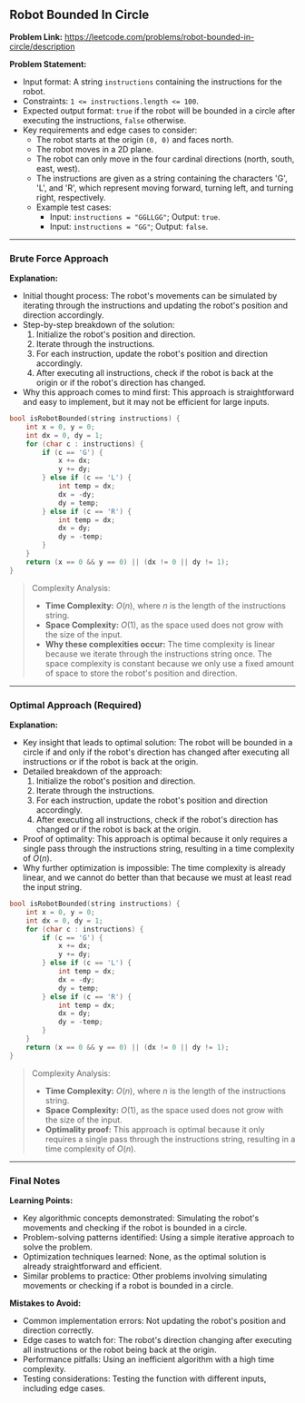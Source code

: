 ## Robot Bounded In Circle
**Problem Link:** https://leetcode.com/problems/robot-bounded-in-circle/description

**Problem Statement:**
- Input format: A string `instructions` containing the instructions for the robot.
- Constraints: `1 <= instructions.length <= 100`.
- Expected output format: `true` if the robot will be bounded in a circle after executing the instructions, `false` otherwise.
- Key requirements and edge cases to consider: 
    - The robot starts at the origin `(0, 0)` and faces north.
    - The robot moves in a 2D plane.
    - The robot can only move in the four cardinal directions (north, south, east, west).
    - The instructions are given as a string containing the characters 'G', 'L', and 'R', which represent moving forward, turning left, and turning right, respectively.
    - Example test cases: 
        - Input: `instructions = "GGLLGG"`; Output: `true`.
        - Input: `instructions = "GG"`; Output: `false`.

---

### Brute Force Approach
**Explanation:**
- Initial thought process: The robot's movements can be simulated by iterating through the instructions and updating the robot's position and direction accordingly.
- Step-by-step breakdown of the solution:
    1. Initialize the robot's position and direction.
    2. Iterate through the instructions.
    3. For each instruction, update the robot's position and direction accordingly.
    4. After executing all instructions, check if the robot is back at the origin or if the robot's direction has changed.
- Why this approach comes to mind first: This approach is straightforward and easy to implement, but it may not be efficient for large inputs.

```cpp
bool isRobotBounded(string instructions) {
    int x = 0, y = 0;
    int dx = 0, dy = 1;
    for (char c : instructions) {
        if (c == 'G') {
            x += dx;
            y += dy;
        } else if (c == 'L') {
            int temp = dx;
            dx = -dy;
            dy = temp;
        } else if (c == 'R') {
            int temp = dx;
            dx = dy;
            dy = -temp;
        }
    }
    return (x == 0 && y == 0) || (dx != 0 || dy != 1);
}
```

> Complexity Analysis:
> - **Time Complexity:** $O(n)$, where $n$ is the length of the instructions string.
> - **Space Complexity:** $O(1)$, as the space used does not grow with the size of the input.
> - **Why these complexities occur:** The time complexity is linear because we iterate through the instructions string once. The space complexity is constant because we only use a fixed amount of space to store the robot's position and direction.

---

### Optimal Approach (Required)
**Explanation:**
- Key insight that leads to optimal solution: The robot will be bounded in a circle if and only if the robot's direction has changed after executing all instructions or if the robot is back at the origin.
- Detailed breakdown of the approach:
    1. Initialize the robot's position and direction.
    2. Iterate through the instructions.
    3. For each instruction, update the robot's position and direction accordingly.
    4. After executing all instructions, check if the robot's direction has changed or if the robot is back at the origin.
- Proof of optimality: This approach is optimal because it only requires a single pass through the instructions string, resulting in a time complexity of $O(n)$.
- Why further optimization is impossible: The time complexity is already linear, and we cannot do better than that because we must at least read the input string.

```cpp
bool isRobotBounded(string instructions) {
    int x = 0, y = 0;
    int dx = 0, dy = 1;
    for (char c : instructions) {
        if (c == 'G') {
            x += dx;
            y += dy;
        } else if (c == 'L') {
            int temp = dx;
            dx = -dy;
            dy = temp;
        } else if (c == 'R') {
            int temp = dx;
            dx = dy;
            dy = -temp;
        }
    }
    return (x == 0 && y == 0) || (dx != 0 || dy != 1);
}
```

> Complexity Analysis:
> - **Time Complexity:** $O(n)$, where $n$ is the length of the instructions string.
> - **Space Complexity:** $O(1)$, as the space used does not grow with the size of the input.
> - **Optimality proof:** This approach is optimal because it only requires a single pass through the instructions string, resulting in a time complexity of $O(n)$.

---

### Final Notes
**Learning Points:**
- Key algorithmic concepts demonstrated: Simulating the robot's movements and checking if the robot is bounded in a circle.
- Problem-solving patterns identified: Using a simple iterative approach to solve the problem.
- Optimization techniques learned: None, as the optimal solution is already straightforward and efficient.
- Similar problems to practice: Other problems involving simulating movements or checking if a robot is bounded in a circle.

**Mistakes to Avoid:**
- Common implementation errors: Not updating the robot's position and direction correctly.
- Edge cases to watch for: The robot's direction changing after executing all instructions or the robot being back at the origin.
- Performance pitfalls: Using an inefficient algorithm with a high time complexity.
- Testing considerations: Testing the function with different inputs, including edge cases.